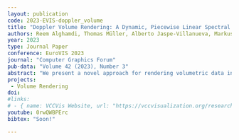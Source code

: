 ```yaml
---
layout: publication
code: 2023-EVIS-doppler_volume
title: "Doppler Volume Rendering: A Dynamic, Piecewise Linear Spectral Representation for Visualizing Astrophysics Simulations"
authors: Reem Alghamdi, Thomas Müller, Alberto Jaspe-Villanueva, Markus Hadwiger, and Filip Sadlo
year: 2023
type: Journal Paper
conference: EuroVIS 2023
journal: "Computer Graphics Forum"
pub-data: "Volume 42 (2023), Number 3"
abstract: "We present a novel approach for rendering volumetric data including the Doppler effect of light, which is crucial for the case of very high velocities of the matter that is emitting light. Similar to the acoustic Doppler effect, which is caused by the relative movement between a sound emitter and an observer, light waves as electromagnetic radiation also experience a compression or expansion when the light emitter and an observer move relative to one another. To take this effect into account, we employ spectral volume rendering in an emission/absorption model, with voxels emitting and attenuating light at different wavelengths. Our approach enables accurate computation of the Doppler effect of light in realtime volume rendering, with relative motion provided by an additional 3D velocity vector field. In particular, we propose a new representation for light spectra that uses a dynamic set of piecewise linear basis functions, tailored to accurate and efficient evaluation of the Doppler effect in volume rendering. Our basis functions are used during light accumulation along viewing rays to achieve higher efficiency and accuracy compared to point-based spectral representations. Our method is particularly useful for analyzing astrophysical simulations."
projects: 
 - Volume Rendering
doi: 
#links:
# - { name: VCCVis Website, url: "https://vccvisualization.org/research/highdimfiltering" }
youtube: 0rwQWBPErc
bibtex: "Soon!"

---
```

